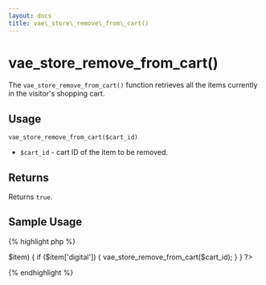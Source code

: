 ```yaml
---
layout: docs
title: vae\_store\_remove\_from\_cart()
---
```


# vae\_store\_remove\_from\_cart()

The `vae_store_remove_from_cart()` function retrieves all the items
currently in the visitor's shopping cart.

## Usage

`vae_store_remove_from_cart($cart_id)`

-   `$cart_id` - cart ID of the item to be removed.

## Returns

Returns `true`.

## Sample Usage

{% highlight php %}
<?php
foreach (vae_store_cart_items() as $cart_id => $item) {
  if ($item['digital']) {
    vae_store_remove_from_cart($cart_id);    
  }
}
?>
{% endhighlight %}
